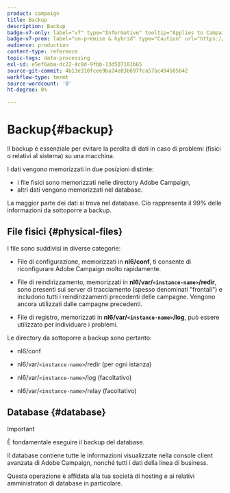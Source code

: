 ```yaml
---
product: campaign
title: Backup
description: Backup
badge-v7-only: label="v7" type="Informative" tooltip="Applies to Campaign Classic v7 only"
badge-v7-prem: label="on-premise & hybrid" type="Caution" url="https://experienceleague.adobe.com/docs/campaign-classic/using/installing-campaign-classic/architecture-and-hosting-models/hosting-models-lp/hosting-models.html?lang=en" tooltip="Applies to on-premise and hybrid deployments only"
audience: production
content-type: reference
topic-tags: data-processing
exl-id: e5ef6aba-dc22-4c8d-9fbb-13d507181b65
source-git-commit: 4b13e310fcee9ba24e83b697fca57bc494505642
workflow-type: tm+mt
source-wordcount: '0'
ht-degree: 0%

---
```


# Backup{#backup}

Il backup è essenziale per evitare la perdita di dati in caso di problemi (fisici o relativi al sistema) su una macchina.

I dati vengono memorizzati in due posizioni distinte:

* i file fisici sono memorizzati nelle directory Adobe Campaign,
* altri dati vengono memorizzati nel database.

La maggior parte dei dati si trova nel database. Ciò rappresenta il 99% delle informazioni da sottoporre a backup.

## File fisici {#physical-files}

I file sono suddivisi in diverse categorie:

* File di configurazione, memorizzati in **nl6/conf**, ti consente di riconfigurare Adobe Campaign molto rapidamente.

* File di reindirizzamento, memorizzati in  **nl6/var/`<instance-name>`/redir**, sono presenti sui server di tracciamento (spesso denominati &quot;frontali&quot;) e includono tutti i reindirizzamenti precedenti delle campagne. Vengono ancora utilizzati dalle campagne precedenti.

* File di registro, memorizzati in **nl6/var/`<instance-name>`/log**, può essere utilizzato per individuare i problemi.

Le directory da sottoporre a backup sono pertanto:

* nl6/conf

* nl6/var/`<instance-name>`/redir (per ogni istanza)

* nl6/var/`<instance-name>`/log (facoltativo)

* nl6/var/`<instance-name>`/relay (facoltativo)


## Database {#database}

>[!IMPORTANT]
>
>È fondamentale eseguire il backup del database.


Il database contiene tutte le informazioni visualizzate nella console client avanzata di Adobe Campaign, nonché tutti i dati della linea di business.

Questa operazione è affidata alla tua società di hosting e ai relativi amministratori di database in particolare.
